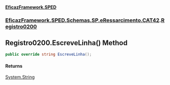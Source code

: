 #### [EficazFramework.SPED](EficazFrameworkSPED.md 'EficazFramework SPED')
### [EficazFramework.SPED.Schemas.SP.eRessarcimento.CAT42](EficazFramework.SPED.Schemas.SP.eRessarcimento.CAT42.md 'EficazFramework.SPED.Schemas.SP.eRessarcimento.CAT42').[Registro0200](EficazFramework.SPED.Schemas.SP.eRessarcimento.CAT42/Registro0200.md 'EficazFramework.SPED.Schemas.SP.eRessarcimento.CAT42.Registro0200')

## Registro0200.EscreveLinha() Method

```csharp
public override string EscreveLinha();
```

#### Returns
[System.String](https://docs.microsoft.com/en-us/dotnet/api/System.String 'System.String')